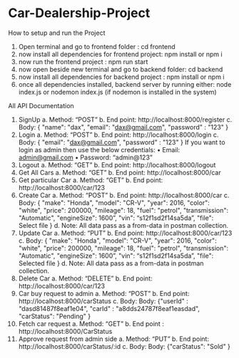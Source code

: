 # Car-Dealership-Project
How to setup and run the Project
1.	Open terminal and go to frontend folder : cd frontend
2.	now install all dependencies for frontend project: npm install or npm i
3.	now run the frontend project : npm run start 
4.	now open beside new terminal and go to backend folder: cd backend
5.	now install all dependencies for backend project : npm install or npm i
6.	once all dependencies installed, backend server by running either: node index.js or nodemon index.js (if nodemon is installed in the system)

All API Documentation
1.	SignUp
a.	Method: “POST”
b.	End point: http://localhost:8000/register
c.	Body: { "name": "dax", "email": "dax@gmail.com", "password" : "123" }
2.	Login
a.	Method: “POST”
b.	End point: http://localhost:8000/login
c.	Body: { "email": "dax@gmail.com", "password" : "123" }
If you want to login as admin then use the below credentials: 
•	Email: admin@gmail.com
•	Password: “admin@123”
3.	Logout
a.	Method: “GET”
b.	End point: http://localhost:8000/logout
4.	Get All Cars
a.	Method: “GET”
b.	End point: http://localhost:8000/car
5.	Get particular Car
a.	Method: “GET”
b.	End point: http://localhost:8000/car/123
6.	Create Car
a.	Method: “POST”
b.	End point: http://localhost:8000/car
c.	Body: { "make": "Honda", "model": "CR-V", "year": 2016,  "color": "white", "price": 200000,  "mileage": 18,  "fuel": "petrol", "transmission": "Automatic", "engineSize": 1600”, "vin": “s12f1sd2f14sa5da”,  "file": Select file }
d.	Note: All data pass as a from-data in postman collection.
7.	Update Car
a.	Method: “PUT”
b.	End point: http://localhost:8000/car/123
c.	Body: { "make": "Honda", "model": "CR-V", "year": 2016,  "color": "white", "price": 200000,  "mileage": 18,  "fuel": "petrol", "transmission": "Automatic", "engineSize": 1600”, "vin": “s12f1sd2f14sa5da”,  "file": Selected file }
d.	Note: All data pass as a from-data in postman collection.
8.	Delete Car
a.	Method: “DELETE”
b.	End point: http://localhost:8000/car/123
9.	Car buy request to admin
a.	Method: “POST”
b.	End point: http://localhost:8000/carStatus
c.	Body: Body: {"userId" : "dasd81487f8eaf1e04", "carId" : "a8dds24787f8eaf1easdad", "carStatus": "Pending" }
10.	Fetch car request
a.	Method: “GET”
b.	End point : http://localhost:8000/CarStatus
11.	Approve request from admin side
a.	Method: “PUT”
b.	End point: http://localhost:8000/carStatus/:id
c.	Body: Body: {"carStatus": "Sold" }

